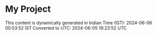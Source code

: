 # My Project

This content is dynamically generated in Indian Time (IST): 2024-06-06 00:53:52 IST
Converted to UTC: 2024-06-05 19:23:52 UTC
